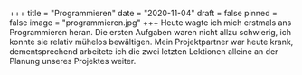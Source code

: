 +++
title = "Programmieren"
date = "2020-11-04"
draft = false
pinned = false
image = "programmieren.jpg"
+++
Heute wagte ich mich erstmals ans Programmieren heran. Die ersten Aufgaben waren nicht allzu schwierig, ich konnte sie relativ mühelos bewältigen. Mein Projektpartner war heute krank, dementsprechend arbeitete ich die zwei letzten Lektionen alleine an der Planung unseres Projektes weiter.